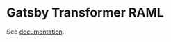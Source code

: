 # Gatsby Transformer RAML

See [documentation](https://docs-kit.commercetools.vercel.app/documentation/configuration/plugins#gatsby-transformer-raml).
